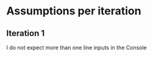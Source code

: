 # Assumptions per iteration

## Iteration 1
I do not expect more than one line inputs in the Console 
